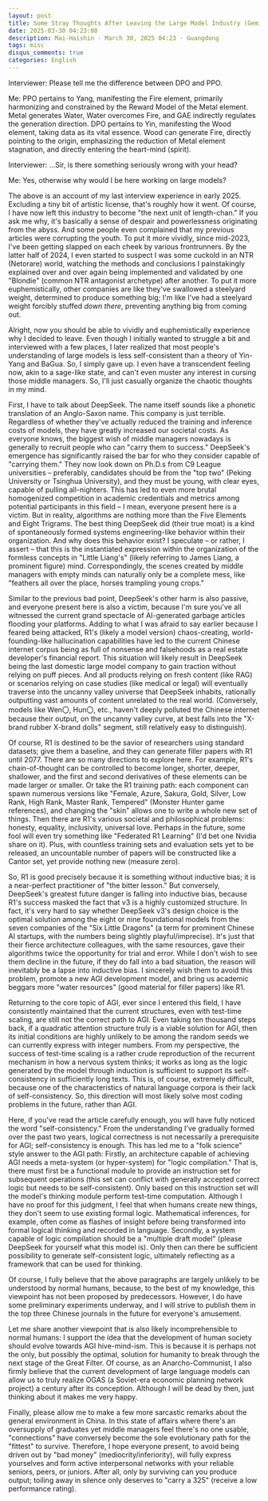 ```yaml
---
layout: post
title: Some Stray Thoughts After Leaving the Large Model Industry (Gemini 2.5 Pro Translated Version)
date: 2025-03-30 04:23:00
description: Mai-Haishin · March 30, 2025 04:23 · Guangdong
tags: misc
disqus_comments: true
categories: English
---
```


Interviewer: Please tell me the difference between DPO and PPO.

Me: PPO pertains to Yang, manifesting the Fire element, primarily harmonizing and constrained by the Reward Model of the Metal element. Metal generates Water, Water overcomes Fire, and GAE indirectly regulates the generation direction. DPO pertains to Yin, manifesting the Wood element, taking data as its vital essence. Wood can generate Fire, directly pointing to the origin, emphasizing the reduction of Metal element stagnation, and directly entering the heart-mind (spirit).

Interviewer: ...Sir, is there something seriously wrong with your head?

Me: Yes, otherwise why would I be here working on large models?

The above is an account of my last interview experience in early 2025. Excluding a tiny bit of artistic license, that's roughly how it went. Of course, I have now left this industry to become "the next unit of length-chan." If you ask me why, it's basically a sense of despair and powerlessness originating from the abyss. And some people even complained that my previous articles were corrupting the youth. To put it more vividly, since mid-2023, I've been getting slapped on each cheek by various frontrunners. By the latter half of 2024, I even started to suspect I was some cuckold in an NTR (Netorare) world, watching the methods and conclusions I painstakingly explained over and over again being implemented and validated by one "Blondie" (common NTR antagonist archetype) after another. To put it more euphemistically, other companies are like they've swallowed a steelyard weight, determined to produce something big; I'm like I've had a steelyard weight forcibly stuffed *down there*, preventing anything big from coming out.

Alright, now you should be able to vividly and euphemistically experience why I decided to leave. Even though I initially wanted to struggle a bit and interviewed with a few places, I later realized that most people's understanding of large models is less self-consistent than a theory of Yin-Yang and BaGua. So, I simply gave up. I even have a transcendent feeling now, akin to a sage-like state, and can't even muster any interest in cursing those middle managers. So, I'll just casually organize the chaotic thoughts in my mind.

First, I have to talk about DeepSeek. The name itself sounds like a phonetic translation of an Anglo-Saxon name. This company is just terrible. Regardless of whether they've actually reduced the training and inference costs of models, they have greatly increased our societal costs. As everyone knows, the biggest wish of middle managers nowadays is generally to recruit people who can "carry them to success." DeepSeek's emergence has significantly raised the bar for who they consider capable of "carrying them." They now look down on Ph.D.s from C9 League universities – preferably, candidates should be from the "top two" (Peking University or Tsinghua University), and they must be young, with clear eyes, capable of pulling all-nighters. This has led to even more brutal homogenized competition in academic credentials and metrics among potential participants in this field – I mean, everyone present here is a victim. But in reality, algorithms are nothing more than the Five Elements and Eight Trigrams. The best thing DeepSeek did (their true moat) is a kind of spontaneously formed systems engineering-like behavior within their organization. And why does this behavior exist? I speculate – or rather, I assert – that this is the instantiated expression within the organization of the formless concepts in "Little Liang's" (likely referring to James Liang, a prominent figure) mind. Correspondingly, the scenes created by middle managers with empty minds can naturally only be a complete mess, like "feathers all over the place, horses trampling young crops."

Similar to the previous bad point, DeepSeek's other harm is also passive, and everyone present here is also a victim, because I'm sure you've all witnessed the current grand spectacle of AI-generated garbage articles flooding your platforms. Adding to what I was afraid to say earlier because I feared being attacked, R1's (likely a model version) chaos-creating, world-founding-like hallucination capabilities have led to the current Chinese internet corpus being as full of nonsense and falsehoods as a real estate developer's financial report. This situation will likely result in DeepSeek being the last domestic large model company to gain traction without relying on puff pieces. And all products relying on fresh content (like RAG) or scenarios relying on case studies (like medical or legal) will eventually traverse into the uncanny valley universe that DeepSeek inhabits, rationally outputting vast amounts of content unrelated to the real world. (Conversely, models like Wen〇, Hun〇, etc., haven't deeply polluted the Chinese internet because their output, on the uncanny valley curve, at best falls into the "X-brand rubber X-brand dolls" segment, still relatively easy to distinguish).

Of course, R1 is destined to be the savior of researchers using standard datasets; give them a baseline, and they can generate filler papers with R1 until 2077. There are so many directions to explore here. For example, R1's chain-of-thought can be controlled to become longer, shorter, deeper, shallower, and the first and second derivatives of these elements can be made larger or smaller. Or take the R1 training path: each component can spawn numerous versions like "Female, Azure, Sakura, Gold, Silver, Low Rank, High Rank, Master Rank, Tempered" (Monster Hunter game references), and changing the "skin" allows one to write a whole new set of things. Then there are R1's various societal and philosophical problems: honesty, equality, inclusivity, universal love. Perhaps in the future, some fool will even try something like "Federated R1 Learning" (I'd bet one Nvidia share on it). Plus, with countless training sets and evaluation sets yet to be released, an uncountable number of papers will be constructed like a Cantor set, yet provide nothing new (measure zero).

So, R1 is good precisely because it is something without inductive bias; it is a near-perfect practitioner of "the bitter lesson." But conversely, DeepSeek's greatest future danger is falling into inductive bias, because R1's success masked the fact that v3 is a highly customized structure. In fact, it's very hard to say whether DeepSeek v3's design choice is the optimal solution among the eight or nine foundational models from the seven companies of the "Six Little Dragons" (a term for prominent Chinese AI startups, with the numbers being slightly playful/imprecise). It's just that their fierce architecture colleagues, with the same resources, gave their algorithms twice the opportunity for trial and error. While I don't wish to see them decline in the future, if they do fall into a bad situation, the reason will inevitably be a lapse into inductive bias. I sincerely wish them to avoid this problem, promote a new AGI development model, and bring us academic beggars more "water resources" (good material for filler papers) like R1.

Returning to the core topic of AGI, ever since I entered this field, I have consistently maintained that the current structures, even with test-time scaling, are still not the correct path to AGI. Even taking ten thousand steps back, if a quadratic attention structure truly is a viable solution for AGI, then its initial conditions are highly unlikely to be among the random seeds we can currently express with integer numbers. From my perspective, the success of test-time scaling is a rather crude reproduction of the recurrent mechanism in how a nervous system thinks; it works as long as the logic generated by the model through induction is sufficient to support its self-consistency in sufficiently long texts. This is, of course, extremely difficult, because one of the characteristics of natural language corpora is their lack of self-consistency. So, this direction will most likely solve most coding problems in the future, rather than AGI.

Here, if you've read the article carefully enough, you will have fully noticed the word "self-consistency." From the understanding I've gradually formed over the past two years, logical correctness is not necessarily a prerequisite for AGI; self-consistency is enough. This has led me to a "folk science" style answer to the AGI path: Firstly, an architecture capable of achieving AGI needs a meta-system (or hyper-system) for "logic compilation." That is, there must first be a functional module to provide an instruction set for subsequent operations (this set can conflict with generally accepted correct logic but needs to be self-consistent). Only based on this instruction set will the model's thinking module perform test-time computation. Although I have no proof for this judgment, I feel that when humans create new things, they don't seem to use existing formal logic. Mathematical inferences, for example, often come as flashes of insight before being transformed into formal logical thinking and recorded in language. Secondly, a system capable of logic compilation should be a "multiple draft model" (please DeepSeek for yourself what this model is). Only then can there be sufficient possibility to generate self-consistent logic, ultimately reflecting as a framework that can be used for thinking.

Of course, I fully believe that the above paragraphs are largely unlikely to be understood by normal humans, because, to the best of my knowledge, this viewpoint has not been proposed by predecessors. However, I do have some preliminary experiments underway, and I will strive to publish them in the top three Chinese journals in the future for everyone's amusement.

Let me share another viewpoint that is also likely incomprehensible to normal humans: I support the idea that the development of human society should evolve towards AGI hive-mind-ism. This is because it is perhaps not the only, but possibly the optimal, solution for humanity to break through the next stage of the Great Filter. Of course, as an Anarcho-Communist, I also firmly believe that the current development of large language models can allow us to truly realize OGAS (a Soviet-era economic planning network project) a century after its conception. Although I will be dead by then, just thinking about it makes me very happy.

Finally, please allow me to make a few more sarcastic remarks about the general environment in China. In this state of affairs where there's an oversupply of graduates yet middle managers feel there's no one usable, "connections" have conversely become the sole evolutionary path for the "fittest" to survive. Therefore, I hope everyone present, to avoid being driven out by "bad money" (mediocrity/inferiority), will fully express yourselves and form active interpersonal networks with your reliable seniors, peers, or juniors. After all, only by surviving can you produce output; toiling away in silence only deserves to "carry a 325" (receive a low performance rating).
